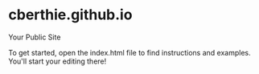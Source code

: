 cberthie.github.io
=====================

Your Public Site

To get started, open the index.html file to find instructions and examples. You'll start your editing there!
